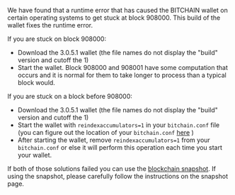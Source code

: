 We have found that a runtime error that has caused the BITCHAIN wallet on certain operating systems to get stuck at block 908000. This build of the wallet fixes the runtime error.

If you are stuck on block 908000:
- Download the 3.0.5.1 wallet (the file names do not display the "build" version and cutoff the 1)
- Start the wallet. Block 908000 and 908001 have some computation that occurs and it is normal for them to take longer to process than a typical block would.

If you are stuck on a block before 908000:
- Download the 3.0.5.1 wallet (the file names do not display the "build" version and cutoff the 1)
- Start the wallet with `reindexaccumulators=1` in your `bitchain.conf` file (you can figure out the location of your `bitchain.conf` [here](https://bitchain.freshdesk.com/support/solutions/articles/30000004664-where-are-my-wallet-dat-blockchain-and-configuration-conf-files-located-) )
- After starting the wallet, remove `reindexaccumulators=1` from your `bitchain.conf` or else it will perform this operation each time you start your wallet.

If both of those solutions failed you can use the [blockchain snapshot](http://178.254.23.111/~pub/BITCHAIN/Daily-Snapshots-Html/BITCHAIN-Daily-Snapshots.html). If using the snapshot, please carefully follow the instructions on the snapshot page.